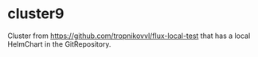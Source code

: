 # cluster9

Cluster from https://github.com/tropnikovvl/flux-local-test that has a local
HelmChart in the GitRepository.
